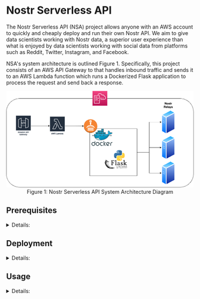 # Nostr Serverless API

The Nostr Serverless API (NSA) project allows anyone with an AWS account to quickly and cheaply deploy and run their own Nostr API. We aim to give data scientists working with Nostr data, a superior user experience than what is enjoyed by data scientists working with social data from platforms such as Reddit, Twitter, Instagram, and Facebook.


NSA's system architecture is outlined Figure 1. Specifically, this project consists of an AWS API Gateway to that handles inbound traffic and sends it to an AWS Lambda function which runs a Dockerized Flask application to process the request and send back a response.

<p align="center">
  <img src="https://github.com/garyokeeffe/NSA/blob/main/resources/NostrServerlessAPI.png?raw=true"><br>
  Figure 1: Nostr Serverless API System Architecture Diagram
</p>

## Prerequisites

<details>
<summary>Details:</summary>

- An AWS account
- Docker installed
- AWS CLI installed and configured with your AWS credentials.

</details>

## Deployment
<details>
<summary>Details:</summary>

1. **Build and push the Docker image**:

    Make sure Docker is running on your machine. Then, navigate to the directory containing the Dockerfile and run the following commands, replacing ACCOUNT_ID with your AWS account ID and REGION with your AWS region:

   ```bash
    aws ecr get-login-password --region REGION | docker login --username AWS --password-stdin ACCOUNT_ID.dkr.ecr.REGION.amazonaws.com
    docker build -t nostr-app .
    docker tag nostr-app:latest ACCOUNT_ID.dkr.ecr.REGION.amazonaws.com/nostr-app:latest
    # The following command is only necessary if the ECR repository does not already exist.
    aws ecr create-repository --repository-name nostr-app --region REGION
    docker push ACCOUNT_ID.dkr.ecr.REGION.amazonaws.com/nostr-app:latest
   ```

2. **Deploy the CloudFormation stack**:

   Navigate to the directory containing the CloudFormation template (`cloudformationtemplate.yaml`) and run the following command, replacing `STACK_NAME` with your desired CloudFormation stack name, `DOCKER_IMAGE_URI` with the URI of the Docker image you just pushed, and `NSEC_FORMATTED_PRIVATE_KEY` with a throwaway nostr account's private key:

   ```bash
   aws cloudformation deploy --template-file ./cloudformationtemplate.yaml --stack-name STACK_NAME --parameter-overrides DockerImageUri=DOCKER_IMAGE_URI NostrPrivateKey=NSEC_FORMATTED_PRIVATE_KEY --capabilities CAPABILITY_IAM --capabilities CAPABILITY_IAM
   ```

   After successful deployment, you can access the Flask application via the URL of the API Gateway that was created. You can find your API's base URL by running the following command after successful deployment:
```bash
aws cloudformation describe-stacks --stack-name STACK_NAME --query 'Stacks[].Outputs'
```
(remember to replace `STACK_NAME` with the name of your stack (which is defined when you ran `aws cloudformation deploy` in the last step).
</details>

## Usage

<details>
<summary>Details:</summary>

To do.

</details>
